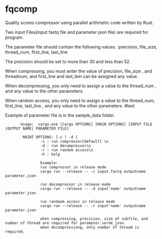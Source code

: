 # fqcomp
Quality scores compressor using parallel arithmetic code written by Rust.

Two input Files(input fastq file and parameter json file) are required for program.

The parameter file should contain the following values.
:precision, file_size, thread_num, first_line, last_line


The precision should be set to more than 30 and less than 52.

When compressing, you must enter the value of precision, file_size , and threadnum, and first_line and last_lein can be assigned any value.

When decompressing, you only need to assign a value to the thread_num , and any value to the other parameters.

When random access, you only need to assign a value to the thread_num, first_line, last_line , and any value to the other parameters.
#test

Example of parameter file is in the sample_data folder.


           Usage:  cargo.exe [Cargo OPTIONS] [MAIN OPTIONS] [INPUT FILE |OUTPUT NAME| PARAMETER FILE]

            MAINT OPTIONS: [-c | -d ]  
                    -c : run compressor[default] \n
                    -d : run decompressor\n
                    -r : run random access\n
                    -h : help
                    
                    Example:
                    run compressor in release mode 
                    cargo run --release -- -c input.fastq outputname parameter.json
                    
                    run decompressor in release mode
                    cargo run --release -- -d input'name' outputname parameter.json
                    
                    run randaom access in release mode
                    cargo run --release -- -r input'name' outputname parameter.json
                    
                    when compressing, precision, size of subfile, and number of thread are required for parameter.serde_json.
                    when decompressiong, only number of thread is required.
                    
